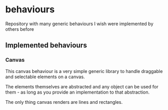 # behaviours
Repository with many generic behaviours I wish were implemented by others before


## Implemented behaviours

### Canvas

This canvas behaviour is a very simple generic library to handle draggable and selectable elements on a canvas.

The elements themselves are abstracted and any object can be used for them - as long as you provide an implementation to that abstraction.

The only thing canvas renders are lines and rectangles.
